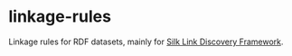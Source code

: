 linkage-rules
=============

Linkage rules for RDF datasets, mainly for [Silk Link Discovery Framework](http://wifo5-03.informatik.uni-mannheim.de/bizer/silk/).
